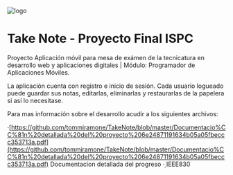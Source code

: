 ![logo](https://github.com/tommiramone/TakeNote/assets/88351561/11727f9c-ad02-434e-9019-472446f2167e)

# Take Note - Proyecto Final ISPC 

Proyecto Aplicación móvil para mesa de exámen de la tecnicatura en desarrollo web y aplicaciones digitales | Módulo: Programador de Aplicaciones Móviles.

La aplicación cuenta con registro e inicio de sesión. Cada usuario logueado puede guardar sus notas, editarlas, eliminarlas y restaurarlas de la papelera si así lo necesitase. 

Para mas información sobre el desarrollo acudir a los siguientes archivos: 

·[https://github.com/tommiramone/TakeNote/blob/master/Documentacio%CC%81n%20detallada%20del%20proyecto%206e24871191634b05a05fbeccc353713a.pdf](https://github.com/tommiramone/TakeNote/blob/master/Documentacio%CC%81n%20detallada%20del%20proyecto%206e24871191634b05a05fbeccc353713a.pdf) Documentacion detallada del progreso
·[
](https://github.com/tommiramone/TakeNote/blob/master/IEEE830.pdf) IEEE830

